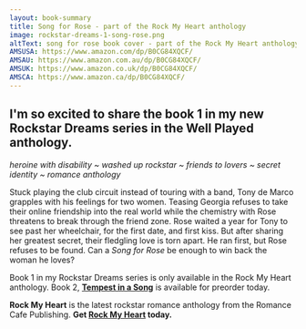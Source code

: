 ```yaml
---
layout: book-summary
title: Song for Rose - part of the Rock My Heart anthology
image: rockstar-dreams-1-song-rose.png
altText: song for rose book cover - part of the Rock My Heart anthology
AMSUSA: https://www.amazon.com/dp/B0CG84XQCF/
AMSAU: https://www.amazon.com.au/dp/B0CG84XQCF/
AMSUK: https://www.amazon.co.uk/dp/B0CG84XQCF/
AMSCA: https://www.amazon.ca/dp/B0CG84XQCF/
---
```


## I'm so excited to share the book 1 in my new Rockstar Dreams series in the Well Played anthology.

_heroine with disability ~ washed up rockstar ~ friends to lovers ~ secret identity ~ romance anthology_

Stuck playing the club circuit instead of touring with a band, Tony de Marco grapples with his feelings for two women. Teasing Georgia refuses to take their online friendship into the real world while the chemistry with Rose threatens to break through the friend zone.
Rose waited a year for Tony to see past her wheelchair, for the first date, and first kiss.
But after sharing her greatest secret, their fledgling love is torn apart.
He ran first, but Rose refuses to be found. 
Can a _Song for Rose_ be enough to win back the woman he loves?

Book 1 in my Rockstar Dreams series is only available in the Rock My Heart anthology.
Book 2, **[Tempest in a Song](https://www.amazon.com/dp/B0CX8JRV7Z/ "Tempest in a Song")** is available for preorder today.

**Rock My Heart** is the latest rockstar romance anthology from the Romance Cafe Publishing. **Get [Rock My Heart](https://www.amazon.com/dp/B0CG84XQCF/ "Rock My Heart") today.**
